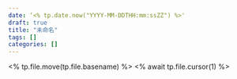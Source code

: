 ```yaml
---
date: ‘<% tp.date.now("YYYY-MM-DDTHH:mm:ssZZ") %>'
draft: true 
title: "未命名" 
tags: [] 
categories: [] 
---
```


<% tp.file.move(tp.file.basename) %> 
<% await tp.file.cursor(1) %>

